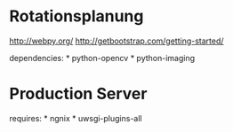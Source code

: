 Rotationsplanung
====

http://webpy.org/
http://getbootstrap.com/getting-started/

dependencies:
	* python-opencv
	* python-imaging

Production Server
==

requires:
	* ngnix
	* uwsgi-plugins-all

